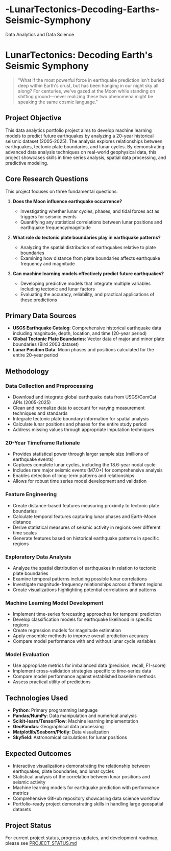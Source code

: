 # -LunarTectonics-Decoding-Earths-Seismic-Symphony
Data Analytics and Data Science 

# LunarTectonics: Decoding Earth's Seismic Symphony

> "What if the most powerful force in earthquake prediction isn't buried deep within Earth's crust, but has been hanging in our night sky all along? For centuries, we've gazed at the Moon while standing on shifting ground—never realizing these two phenomena might be speaking the same cosmic language."

## Project Objective
This data analytics portfolio project aims to develop machine learning models to predict future earthquakes by analyzing a 20-year historical seismic dataset (2005-2025). The analysis explores relationships between earthquakes, tectonic plate boundaries, and lunar cycles. By demonstrating advanced data analysis techniques on real-world geophysical data, this project showcases skills in time series analysis, spatial data processing, and predictive modeling.

## Core Research Questions

This project focuses on three fundamental questions:

1. **Does the Moon influence earthquake occurrence?** 
   - Investigating whether lunar cycles, phases, and tidal forces act as triggers for seismic events
   - Quantifying any statistical correlations between lunar positions and earthquake frequency/magnitude

2. **What role do tectonic plate boundaries play in earthquake patterns?**
   - Analyzing the spatial distribution of earthquakes relative to plate boundaries
   - Examining how distance from plate boundaries affects earthquake frequency and magnitude

3. **Can machine learning models effectively predict future earthquakes?**
   - Developing predictive models that integrate multiple variables including tectonic and lunar factors
   - Evaluating the accuracy, reliability, and practical applications of these predictions

## Primary Data Sources
- **USGS Earthquake Catalog**: Comprehensive historical earthquake data including magnitude, depth, location, and time (20-year period)
- **Global Tectonic Plate Boundaries**: Vector data of major and minor plate boundaries (Bird 2003 dataset)
- **Lunar Position Data**: Moon phases and positions calculated for the entire 20-year period

## Methodology

### Data Collection and Preprocessing
- Download and integrate global earthquake data from USGS/ComCat APIs (2005-2025)
- Clean and normalize data to account for varying measurement techniques and standards
- Integrate tectonic plate boundary information for spatial analysis
- Calculate lunar positions and phases for the entire study period
- Address missing values through appropriate imputation techniques

### 20-Year Timeframe Rationale
- Provides statistical power through larger sample size (millions of earthquake events)
- Captures complete lunar cycles, including the 18.6-year nodal cycle
- Includes rare major seismic events (M7.0+) for comprehensive analysis
- Enables detection of long-term patterns and relationships
- Allows for robust time series model development and validation

### Feature Engineering
- Create distance-based features measuring proximity to tectonic plate boundaries
- Calculate temporal features capturing lunar phases and Earth-Moon distance
- Derive statistical measures of seismic activity in regions over different time scales
- Generate features based on historical earthquake patterns in specific regions

### Exploratory Data Analysis
- Analyze the spatial distribution of earthquakes in relation to tectonic plate boundaries
- Examine temporal patterns including possible lunar correlations
- Investigate magnitude-frequency relationships across different regions
- Create visualizations highlighting potential correlations and patterns

### Machine Learning Model Development
- Implement time-series forecasting approaches for temporal prediction
- Develop classification models for earthquake likelihood in specific regions
- Create regression models for magnitude estimation
- Apply ensemble methods to improve overall prediction accuracy
- Compare model performance with and without lunar cycle variables

### Model Evaluation
- Use appropriate metrics for imbalanced data (precision, recall, F1-score)
- Implement cross-validation strategies specific to time-series data
- Compare model performance against established baseline methods
- Assess practical utility of predictions

## Technologies Used
- **Python**: Primary programming language
- **Pandas/NumPy**: Data manipulation and numerical analysis
- **Scikit-learn/TensorFlow**: Machine learning implementation
- **GeoPandas**: Geographical data processing
- **Matplotlib/Seaborn/Plotly**: Data visualization
- **Skyfield**: Astronomical calculations for lunar positions

## Expected Outcomes
- Interactive visualizations demonstrating the relationship between earthquakes, plate boundaries, and lunar cycles
- Statistical analysis of the correlation between lunar positions and seismic activity
- Machine learning models for earthquake prediction with performance metrics
- Comprehensive GitHub repository showcasing data science workflow
- Portfolio-ready project demonstrating skills in handling large geospatial datasets

## Project Status
For current project status, progress updates, and development roadmap, please see [PROJECT_STATUS.md](PROJECT_STATUS.md)
